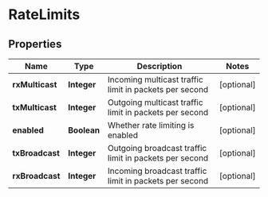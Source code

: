 # RateLimits

## Properties
Name | Type | Description | Notes
------------ | ------------- | ------------- | -------------
**rxMulticast** | **Integer** | Incoming multicast traffic limit in packets per second |  [optional]
**txMulticast** | **Integer** | Outgoing multicast traffic limit in packets per second |  [optional]
**enabled** | **Boolean** | Whether rate limiting is enabled |  [optional]
**txBroadcast** | **Integer** | Outgoing broadcast traffic limit in packets per second |  [optional]
**rxBroadcast** | **Integer** | Incoming broadcast traffic limit in packets per second |  [optional]
